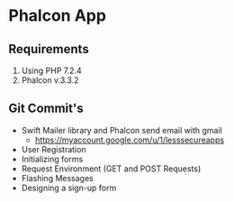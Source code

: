 # Phalcon App

## Requirements

1. Using PHP 7.2.4
2. Phalcon v.3.3.2

## Git Commit's


- Swift Mailer library and Phalcon send email with gmail
    * https://myaccount.google.com/u/1/lesssecureapps
- User Registration
- Initializing forms
- Request Environment (GET and POST Requests)
- Flashing Messages
- Designing a sign-up form